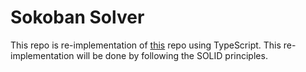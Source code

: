 # Sokoban Solver

This repo is re-implementation of [this](https://github.com/divyanshu1593/sokobanSolver) repo using TypeScript. This re-implementation will be done by following the SOLID principles.